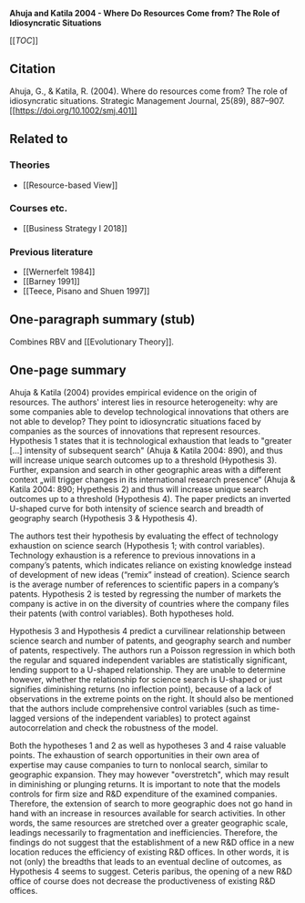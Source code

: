 **Ahuja and Katila 2004 - Where Do Resources Come from? The Role of Idiosyncratic Situations**

[[_TOC_]]

## Citation
Ahuja, G., & Katila, R. (2004). Where do resources come from? The role of idiosyncratic situations. Strategic Management Journal, 25(89), 887–907. [[https://doi.org/10.1002/smj.401]]

## Related to

### Theories
* [[Resource-based View]]

### Courses etc.
* [[Business Strategy I 2018]]

### Previous literature
* [[Wernerfelt 1984]]
* [[Barney 1991]]
* [[Teece, Pisano and Shuen 1997]]

## One-paragraph summary (stub)
Combines RBV and [[Evolutionary Theory]].

## One-page summary
Ahuja & Katila (2004) provides empirical evidence on the origin of resources. The authors' interest lies in resource heterogeneity: why are some companies able to develop technological innovations that others are not able to develop? They point to idiosyncratic situations faced by companies as the sources of innovations that represent resources. Hypothesis 1 states that it is technological exhaustion that leads to "greater […] intensity of subsequent search" (Ahuja & Katila 2004: 890), and thus will increase unique search outcomes up to a threshold (Hypothesis 3). Further, expansion and search in other geographic areas with a different context „will trigger changes in its international research presence“ (Ahuja & Katila 2004: 890; Hypethesis 2) and thus will increase unique search outcomes up to a threshold (Hypothesis 4). The paper predicts  an inverted U-shaped curve for both intensity of science search and breadth of geography search (Hypothesis 3 & Hypothesis 4). 

The authors test their hypothesis by evaluating the effect of technology exhaustion on science search (Hypothesis 1; with control variables). Technology exhaustion is a reference to previous innovations in a company’s patents, which indicates reliance on existing knowledge instead of development of new ideas (“remix” instead of creation). Science search is the average number of references to scientific papers in a company’s patents. Hypothesis 2 is tested by regressing the number of markets the company is active in on the diversity of countries where the company files their patents (with control variables). Both hypotheses hold. 

Hypothesis 3 and Hypothesis 4 predict a curvilinear relationship between science search and number of patents, and geography search and number of patents, respectively. The authors run a Poisson regression in which both the regular and squared independent variables are statistically significant, lending support to a U-shaped relationship. They are unable to determine however, whether the relationship for science search is U-shaped or just signifies diminishing returns (no inflection point), because of a lack of observations in the extreme points on the right. It should also be mentioned that the authors include comprehensive control variables (such as time-lagged versions of the independent variables) to protect against autocorrelation and check the robustness of the model. 

Both the hypotheses 1 and 2 as well as hypotheses 3 and 4 raise valuable points. The exhaustion of search opportunities in their own area of expertise may cause companies to turn to nonlocal search, similar to geographic expansion. They may however "overstretch", which may result in diminishing or plunging returns. It is important to note that the models controls for firm size and R&D expenditure of the examined companies. Therefore, the extension of search to more geographic does not go hand in hand with an increase in resources available for search activities. In other words, the same resources are stretched over a greater geographic scale, leadings necessarily to fragmentation and inefficiencies. Therefore, the findings do not suggest that the establishment of a new R&D office in a new location reduces the efficiency of existing R&D offices. In other words, it is not (only) the breadths that leads to an eventual decline of outcomes, as Hypothesis 4 seems to suggest. Ceteris paribus, the opening of a new R&D office of course does not decrease the productiveness of existing R&D offices.  